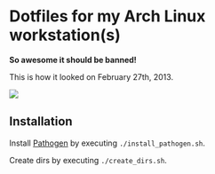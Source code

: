# Dotfiles for my Arch Linux workstation(s)

**So awesome it should be banned!**

This is how it looked on February 27th, 2013.

![](http://i.imgur.com/Qv5Z2a2.jpg)

## Installation

Install [Pathogen](https://github.com/tpope/vim-pathogen) by executing `./install_pathogen.sh`.

Create dirs by executing `./create_dirs.sh`.
